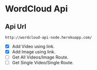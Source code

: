 # WordCloud Api


## Api Url
`http://wordcloud-api-node.herokuapp.com/`
  * [X] Add Video using link.
  * [X] Add Image using link.
  * [ ] Get All Videos/Image Route.
  * [ ] Get Single Video/Single Route.